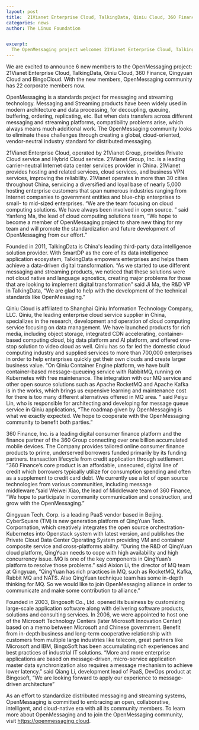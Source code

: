 ```yaml
---
layout: post
title:  21Vianet Enterprise Cloud, TalkingData, Qiniu Cloud, 360 Finance, Qingyuan Cloud and BingoCloud join the OpenMessaging Project
categories: news
author: The Linux Foundation


excerpt:
  The OpenMessaging project welcomes 21Vianet Enterprise Cloud, TalkingData, Qiniu Cloud, 360 Finance, Qingyuan Cloud and BingoCloud.   
---
```


We are excited to announce 6 new members to the OpenMessaging project: 21Vianet Enterprise Cloud, TalkingData, Qiniu Cloud, 360 Finance, Qingyuan Cloud and BingoCloud. With the new members, OpenMessaging community has 22 corporate members now.

OpenMessaging is a standards project for messaging and streaming technology. Messaging and Streaming products have been widely used in modern architecture and data processing, for decoupling, queuing, buffering, ordering, replicating, etc. But when data transfers across different messaging and streaming platforms, compatibility problems arise, which always means much additional work. The OpenMessaging community looks to eliminate these challenges through creating a global, cloud-oriented, vendor-neutral industry standard for distributed messaging.

21Vianet Enterprise Cloud, operated by 21Vianet Group, provides Private Cloud service and Hybrid Cloud service. 21Vianet Group, Inc. is a leading carrier-neutral Internet data center services provider in China. 21Vianet provides hosting and related services, cloud services, and business VPN services, improving the reliability. 21Vianet operates in more than 30 cities throughout China, servicing a diversified and loyal base of nearly 5,000 hosting enterprise customers that span numerous industries ranging from Internet companies to government entities and blue-chip enterprises to small- to mid-sized enterprises. “We are the team focusing on cloud computing solutions. We have always been involved in open source. ” said Yanfeng Ma, the lead of cloud computing solutions team, “We hope to become a member of OpenMessaging project to share new thing for my team and will promote the standardization and future development of OpenMessaging from our effort.”

Founded in 2011, TalkingData is China's leading third-party data intelligence solution provider. With SmartDP as the core of its data intelligence application ecosystem, TalkingData empowers enterprises and helps them achieve a data-driven digital transformation. “As we started to use different messaging and streaming products, we noticed that these solutions were not cloud native and language agnostics, creating major problems for those that are looking to implement digital transformation” said Ji Ma, the R&D VP in TalkingData, “We are glad to help with the development of the technical standards like OpenMessaging.”

Qiniu Cloud is affiliated to Shanghai Qiniu Information Technology Company, LLC. Qiniu, the leading enterprise cloud service supplier in China, specializes in the research, development and operation of cloud computing service focusing on data management. We have launched products for rich media, including object storage, integrated CDN accelerating, container-based computing cloud, big data platform and AI platform, and offered one-stop solution to video cloud as well. Qiniu has so far led the domestic cloud computing industry and supplied services to more than 700,000 enterprises in order to help enterprises quickly get their own clouds and create larger business value.  “On Qiniu Container Engine platform, we have built container-based message-queueing service with RabbitMQ, running on Kubernetes with free maintenance. The integration with our MQ service and other open source solutions such as Apache RocketMQ and Apache Kafka is in the works, which brings us expensive learning and maintenance cost for there is too many different alternatives offered in MQ area. “ said Peiyu Lin, who is responsible for architecting and developing for message queue service in Qiniu applications, “The roadmap given by OpenMessaging is what we exactly expected. We hope to cooperate with the OpenMessaging community to benefit both parties.”

360 Finance, Inc. is a leading digital consumer finance platform and the finance partner of the 360 Group connecting over one billion accumulated mobile devices. The Company provides tailored online consumer finance products to prime, underserved borrowers funded primarily by its funding partners. transaction lifecycle from credit application through settlement. “360 Finance’s core product is an affordable, unsecured, digital line of credit which borrowers typically utilize for consumption spending and often as a supplement to credit card debt. We currently use a lot of open source technologies from various communities, including message middleware.”said Weiwei Xiao, the lead of Middleware team of 360 Finance, “We hope to participate in community communication and construction, and grow with the OpenMessaging.”

Qingyuan Tech. Corp. is a leading PaaS vendor based in Beijing. CyberSquare (TM) is new generation platform of QingYuan Tech. Corpornation, which creatively integrates the open source orchestration- Kubernetes into Openstack system with latest version, and publishes the Private Cloud Data Center Operating System providing VM and container composite service and cross-platforms ability. “During the R&D of QingYuan cloud platform, QingYuan needs to cope with high availability and high concurrency issue. MQ is one of the key components in QingYuan’s platform to resolve those problems.” said Aixion Li, the director of MQ team at Qingyuan, “QingYuan has rich practices in MQ, such as RocketMQ, Kafka, Rabbit MQ and NATS.  Also QingYuan technique team has some in-depth thinking for MQ. So we would like to join OpenMessaging alliance in order to communicate and make some contribution to alliance.”

Founded in 2003, Bingosoft Co., Ltd. opened its business by customizing large-scale application software along with delivering software products, solutions and consulting services. In 2006, we were appointed to host one of the Microsoft Technology Centers (later Microsoft Innovation Center) based on a memo between Microsoft and Chinese government. Benefit from in-depth business and long-term cooperative relationship with customers from multiple large industries like telecom, great partners like Microsoft and IBM, BingoSoft has been accumulating rich experiences and best practices of industrial IT solutions. “More and more enterprise applications are based on message-driven, micro-service application master data synchronization also requires a message mechanism to achieve lower latency.” said Qiang Li, development lead of PaaS, DevOps product at Bingosoft, “We are looking forward to apply our experience to message-driven architecture”

As an effort to standardize distributed messaging and streaming systems, OpenMessaging is committed to embracing an open, collaborative, intelligent, and cloud-native era with all its community members. To learn more about OpenMessaging and to join the OpenMessaging community, visit https://openmessaging.cloud.